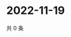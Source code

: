 # 2022-11-19

共 0 条

<!-- BEGIN WEIBO -->
<!-- 最后更新时间 Sat Nov 19 2022 14:06:42 GMT+0800 (China Standard Time) -->

<!-- END WEIBO -->
